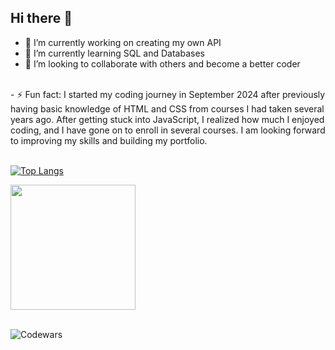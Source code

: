 ## Hi there 👋

- 🔭 I’m currently working on creating my own API
- 🌱 I’m currently learning SQL and Databases
- 👯 I’m looking to collaborate with others and become a better coder
<br>
- ⚡ Fun fact: I started my coding journey in September 2024 after previously having basic knowledge of HTML and CSS from courses I had taken several years ago. 
After getting stuck into JavaScript, I realized how much I enjoyed coding, and I have gone on to enroll in several courses. I am looking forward to improving my skills and building 
my portfolio.
<br>
<br>

[![Top Langs](https://github-readme-stats.vercel.app/api/top-langs/?username=ReWats)](https://github.com/ReWats/github-readme-stats)

<a href="https://github.com/ReWats/convoychat">
  <img height=200 align="center" src="https://github-readme-stats.vercel.app/api/top-langs?username=ReWats&layout=compact&langs_count=8&card_width=320" />
</a>
<br>
<br>

![Codewars](https://img.shields.io/badge/Codewars%20%3A%20ReWats-<color>.svg)







